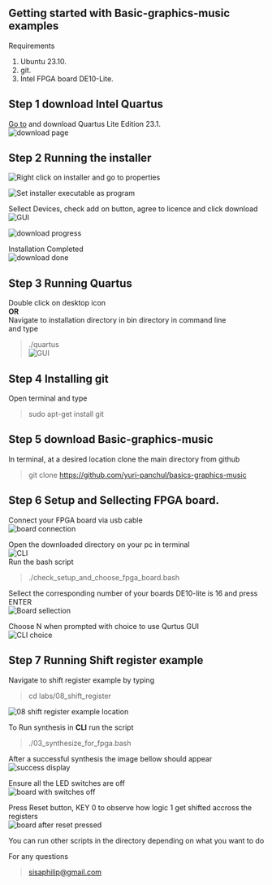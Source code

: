 Getting started with Basic-graphics-music examples
--------------------------------------------------

Requirements
1. Ubuntu 23.10.
2. git.
3. Intel FPGA board DE10-Lite.


Step 1 download Intel Quartus
-----------------------------

[Go to](https://www.intel.com/content/www/us/en/software-kit/795187/intel-quartus-prime-lite-edition-design-software-version-23-1-for-linux.html)
and download Quartus Lite Edition 23.1.  
![download page](https://github.com/sisaphilip/myconfigs/blob/main/Pictures/0.png)


Step 2 Running the installer
----------------------------

![Right click on installer and go to properties](https://github.com/sisaphilip/myconfigs/blob/main/Pictures/1.png)

![Set installer executable as program](https://github.com/sisaphilip/myconfigs/blob/main/Pictures/mm.png)

Sellect Devices, check add on button, agree to licence and click download 
![GUI](https://github.com/sisaphilip/myconfigs/blob/main/Pictures/2.png)  

![download progress](https://github.com/sisaphilip/myconfigs/blob/main/Pictures/3.png)  

Installation Completed  
![download done](https://github.com/sisaphilip/myconfigs/blob/main/Pictures/5.png)  

Step 3 Running Quartus
----------------------

Double click on desktop icon  
**OR**  
Navigate to installation directory in bin directory in command line  
and type  
> ./quartus  
![GUI](https://github.com/sisaphilip/myconfigs/blob/main/Pictures/8.png)  

Step 4 Installing git
---------------------

Open terminal and type  
> sudo apt-get install git  

Step 5 download Basic-graphics-music
------------------------------------

In terminal, at a desired location clone the main directory from github  
> git clone https://github.com/yuri-panchul/basics-graphics-music  

Step 6 Setup and Sellecting FPGA board.
-----------------------------
Connect your FPGA board via usb cable  
![board connection]()  

Open the downloaded directory on your pc in terminal  
![CLI]()  
Run the bash script  
> ./check_setup_and_choose_fpga_board.bash  

Sellect the corresponding number of your boards DE10-lite is 16 and press ENTER  
![Board sellection]()  

Choose N when prompted with choice to use Qurtus GUI  
![CLI choice]()  

Step 7 Running Shift register example
-------------------------------------

Navigate to shift register example by typing  
> cd labs/08_shift_register  

![08 shift register example location]()  

To Run synthesis in **CLI** run the script  
> ./03_synthesize_for_fpga.bash  

After a successful synthesis the image bellow should appear  
![success display]()  

Ensure all the LED switches are off  
![board with switches off]()  

Press Reset button, KEY 0 to observe how logic 1 get shifted accross the registers  
![board after reset pressed]()  


You can run other scripts in the directory depending on what you want to do  


For any questions
> sisaphilip@gmail.com






